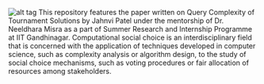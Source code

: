 ![alt tag](https://raw.githubusercontent.com/jahnvi12/ComSoc/Query_Complexity_of_Tournament_Solutions_000.png)
This repository features the paper written on Query Complexity of Tournament Solutions by Jahnvi Patel under the mentorship of
Dr. Neeldhara Misra as a part of Summer Research and Internship Programme at IIT Gandhinagar. 
Computational social choice is an interdisciplinary field that is concerned with the application of techniques developed in 
computer science, such as complexity analysis or algorithm design, to the study of social choice mechanisms, such as voting procedures 
or fair allocation of resources among stakeholders.
